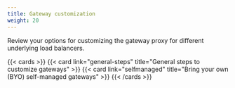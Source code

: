 ```yaml
---
title: Gateway customization
weight: 20
---
```


Review your options for customizing the gateway proxy for different underlying load balancers.

{{< cards >}}
  {{< card link="general-steps" title="General steps to customize gateways" >}}
  {{< card link="selfmanaged" title="Bring your own (BYO) self-managed gateways" >}}
{{< /cards >}}

<!-- TODO hide AWS guides until successful test

{{< card link="aws-elb" title="Amazon ALBs and NLBs" >}}

-->